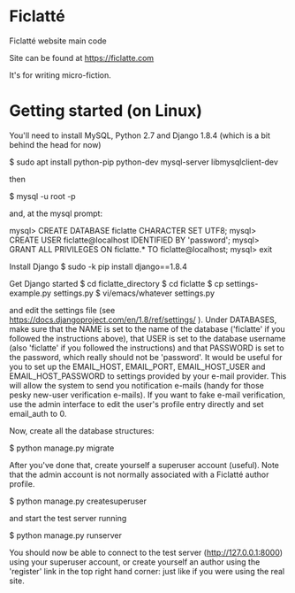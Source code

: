 # Ficlatté
Ficlatté website main code

Site can be found at https://ficlatte.com

It's for writing micro-fiction.

# Getting started (on Linux)
You'll need to install MySQL, Python 2.7 and Django 1.8.4 (which is a bit behind the head for now)

$ sudo apt install python-pip python-dev mysql-server libmysqlclient-dev

then

$ mysql -u root -p

and, at the mysql prompt:

mysql> CREATE DATABASE ficlatte CHARACTER SET UTF8;
mysql> CREATE USER ficlatte@localhost IDENTIFIED BY 'password';
mysql> GRANT ALL PRIVILEGES ON ficlatte.* TO ficlatte@localhost;
mysql> exit

Install Django
$ sudo -k pip install django==1.8.4

Get Django started
$ cd ficlatte_directory
$ cd ficlatte
$ cp settings-example.py settings.py
$ vi/emacs/whatever settings.py

and edit the settings file (see https://docs.djangoproject.com/en/1.8/ref/settings/ ).  Under DATABASES, make sure that the NAME is set to the name of the database ('ficlatte' if you followed the instructions above), that USER is set to the database username (also 'ficlatte' if you followed the instructions) and that PASSWORD is set to the password, which really should not be 'password'.  It would be useful for you to set up the EMAIL_HOST, EMAIL_PORT, EMAIL_HOST_USER and EMAIL_HOST_PASSWORD to settings provided by your e-mail provider.  This will allow the system to send you notification e-mails (handy for those pesky new-user verification e-mails).  If you want to fake e-mail verification, use the admin interface to edit the user's profile entry directly and set email_auth to 0.

Now, create all the database structures:

$ python manage.py migrate

After you've done that, create yourself a superuser account (useful).  Note that the admin account is not normally associated with a Ficlatté author profile.

$ python manage.py createsuperuser

and start the test server running

$ python manage.py runserver

You should now be able to connect to the test server (http://127.0.0.1:8000) using your superuser account, or create yourself an author using the 'register' link in the top right hand corner: just like if you were using the real site.
